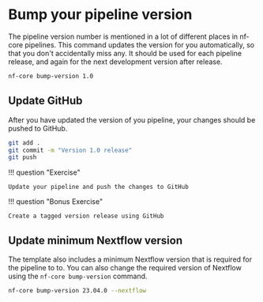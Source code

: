 # Bump your pipeline version

The pipeline version number is mentioned in a lot of different places in nf-core pipelines. This command updates the version for you automatically, so that you don't accidentally miss any. It should be used for each pipeline release, and again for the next development version after release.

```bash
nf-core bump-version 1.0
```

## Update GitHub

After you have updated the version of you pipeline, your changes should be pushed to GitHub.

```bash
git add .
git commit -m "Version 1.0 release"
git push
```

!!! question "Exercise"

    Update your pipeline and push the changes to GitHub

!!! question "Bonus Exercise"

    Create a tagged version release using GitHub

## Update minimum Nextflow version

The template also includes a minimum Nextflow version that is required for the pipeline to to. You can also change the required version of Nextflow using the `nf-core bump-version` command. 

```bash
nf-core bump-version 23.04.0 --nextflow
```
